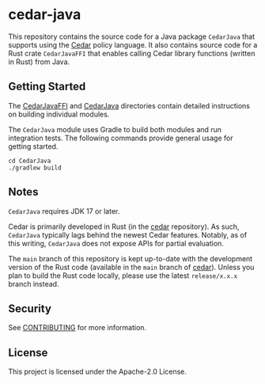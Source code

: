 # cedar-java

This repository contains the source code for a Java package `CedarJava` that supports using the [Cedar](https://www.cedarpolicy.com) policy language.
It also contains source code for a Rust crate `CedarJavaFFI` that enables calling Cedar library functions (written in Rust) from Java.


## Getting Started

The [CedarJavaFFI](https://github.com/cedar-policy/cedar-java/blob/main/CedarJavaFFI/README.md) and [CedarJava](https://github.com/cedar-policy/cedar-java/blob/main/CedarJava/README.md) directories contain detailed instructions on building individual modules.

The `CedarJava` module uses Gradle to build both modules and run integration tests. The following commands provide general usage for getting started.

```shell
cd CedarJava
./gradlew build
```

## Notes

`CedarJava` requires JDK 17 or later.

Cedar is primarily developed in Rust (in the [cedar](https://github.com/cedar-policy/cedar) repository). As such, `CedarJava` typically lags behind the newest Cedar features. Notably, as of this writing, `CedarJava` does not expose APIs for partial evaluation.

The `main` branch of this repository is kept up-to-date with the development version of the Rust code (available in the `main` branch of [cedar](https://github.com/cedar-policy/cedar)). Unless you plan to build the Rust code locally, please use the latest `release/x.x.x` branch instead.

## Security

See [CONTRIBUTING](CONTRIBUTING.md#security-issue-notifications) for more information.

## License





This project is licensed under the Apache-2.0 License.
